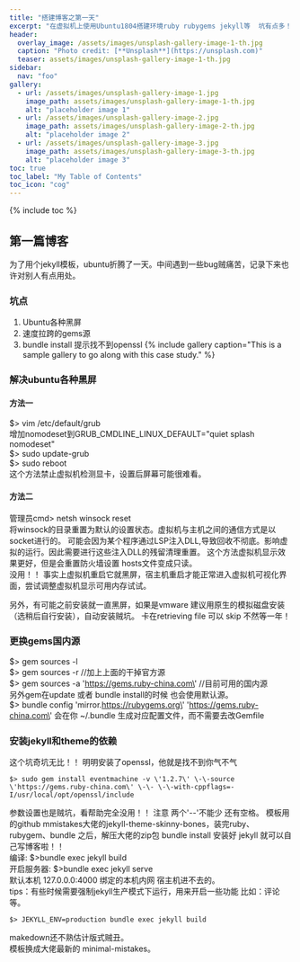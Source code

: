 ```yaml
---
title: "搭建博客之第一天" 
excerpt: "在虚拟机上使用Ubuntu1804搭建环境ruby rubygems jekyll等  坑有点多！！"
header:
  overlay_image: /assets/images/unsplash-gallery-image-1-th.jpg
  caption: "Photo credit: [**Unsplash**](https://unsplash.com)"
  teaser: assets/images/unsplash-gallery-image-1-th.jpg
sidebar:
  nav: "foo"
gallery:
  - url: /assets/images/unsplash-gallery-image-1.jpg
    image_path: assets/images/unsplash-gallery-image-1-th.jpg
    alt: "placeholder image 1"
  - url: /assets/images/unsplash-gallery-image-2.jpg
    image_path: assets/images/unsplash-gallery-image-2-th.jpg
    alt: "placeholder image 2"
  - url: /assets/images/unsplash-gallery-image-3.jpg
    image_path: assets/images/unsplash-gallery-image-3-th.jpg
    alt: "placeholder image 3"
toc: true
toc_label: "My Table of Contents"
toc_icon: "cog"
---
```

{% include toc %}

## 第一篇博客   
为了用个jekyll模板，ubuntu折腾了一天。中间遇到一些bug贼痛苦，记录下来也许对别人有点用处。
### 坑点
1. Ubuntu各种黑屏
2. 速度拉跨的gems源
3. bundle install 提示找不到openssl
{% include gallery caption="This is a sample gallery to go along with this case study." %}
### 解决ubuntu各种黑屏 
#### 方法一 
$> vim /etc/default/grub  <br/>
增加nomodeset到GRUB_CMDLINE_LINUX_DEFAULT=\"quiet splash nomodeset\"  <br/>
$> sudo update-grub  <br/>
$> sudo reboot	<br/>
这个方法禁止虚拟机检测显卡，设置后屏幕可能很难看。<br /> 
#### 方法二
管理员cmd> netsh winsock reset   <br />
将winsock的目录重置为默认的设置状态。虚拟机与主机之间的通信方式是以socket进行的。
可能会因为某个程序通过LSP注入DLL,导致回收不彻底。影响虚拟的运行。因此需要进行这些注入DLL的残留清理重置。
这个方法虚拟机显示效果更好，但是会重置防火墙设置 hosts文件变成只读。<br />
没用！！ 事实上虚拟机重启它就黑屏，宿主机重启才能正常进入虚拟机可视化界面，尝试调整虚拟机显示可用内存试试。<br/>

另外，有可能之前安装就一直黑屏，如果是vmware 建议用原生的模拟磁盘安装（选稍后自行安装），自动安装贼坑。
卡在retrieving file 可以 skip 不然等一年！ <br />
### 更换gems国内源
$> gem sources -l   <br/>
$> gem sources -r   //加上上面的干掉官方源   <br/>
$> gem sources -a \'https://gems.ruby-china.com\'  //目前可用的国内源   <br/>
另外gem在update 或者 bundle install的时候 也会使用默认源。   <br/>
$> bundle config \'mirror.https://rubygems.org\' \'https://gems.ruby-china.com\'
会在你 ~/.bundle 生成对应配置文件，而不需要去改Gemfile  <br/>
### 安装jekyll和theme的依赖
这个坑奇坑无比！！  明明安装了openssl，他就是找不到你气不气 <br/>
```
$> sudo gem install eventmachine -v \'1.2.7\' \-\-source \'https://gems.ruby-china.com\' \-\- \-\-with-cppflags=-I/usr/local/opt/openssl/include
```
参数设置也是贼坑，看帮助完全没用！！ 注意 两个\'\-\-\'不能少 还有空格。
模板用的github mmistakes大佬的jekyll-theme-skinny-bones，装完ruby、rubygem、bundle 之后，解压大佬的zip包 bundle install 安装好 jekyll 就可以自己写博客啦！！  <br/>
编译: $>bundle exec jekyll build    <br/>
开启服务器: $>bundle exec jekyll serve    <br/>
默认本机 127.0.0.0:4000  绑定的本机内网 宿主机进不去的。 <br/>
tips：有些时候需要强制jekyll生产模式下运行，用来开启一些功能 比如：评论 等。
```
$> JEKYLL_ENV=production bundle exec jekyll build
```
makedown还不熟估计版式贼丑。 <br/>
模板换成大佬最新的 minimal-mistakes。

